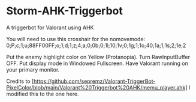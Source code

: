 # Storm-AHK-Triggerbot
A triggerbot for Valorant using AHK

You will need to use this crosshair for the nomovemode: 0;P;c;1;u;88FF00FF;o;1;d;1;z;4;a;0;0b;0;1l;10;1v;0;1g;1;1o;40;1a;1;1s;2;1e;2

Put the enemy highlight color on Yellow (Protanopia).
Turn RawInputBuffer OFF.
Put display mode in Windowed Fullscreen.
Have Valorant running on your primary monitor.


Credits to [https://github.com/sepremz/Valorant-TriggerBot-PixelColor/blob/main/Valorant%20Triggerbot%20AHK/memu_player.ahk] I modified this to the one here.
